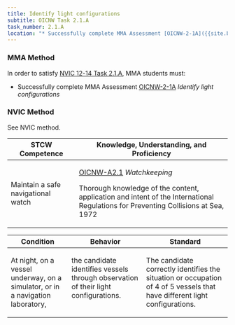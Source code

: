 ```yaml
---
title: Identify light configurations
subtitle: OICNW Task 2.1.A 
task_number: 2.1.A
location: "* Successfully complete MMA Assessment [OICNW-2-1A]({{site.baseurl}}/assessments/Deck/OICNW-2-1A) *Identify light configurations*" 
---
```



### MMA Method

In order to satisfy  [NVIC 12-14  Task  2.1.A]({{site.baseurl}}/assets/images/nvic-12-14.pdf), MMA students must:

* Successfully complete MMA Assessment [OICNW-2-1A]({{site.baseurl}}/assessments/Deck/OICNW-2-1A) *Identify light configurations*


### NVIC Method

<a onclick="togglevisibility('nvic_methods')" >See NVIC method.</a>

<div id='nvic_methods' class='hide'>

<table>
<thead>
<tr>
<th class='forty'> STCW Competence </th>
<th class='sixty'> Knowledge, Understanding, and Proficiency </th>
</tr>
</thead>




<tbody>
<tr><td markdown='1'>

Maintain a safe navigational watch

</td><td markdown='1'>

[OICNW-A2.1](../../tables/21.html#OICNW-A2.1) *Watchkeeping*

Thorough knowledge of the content, application and intent of the International Regulations for Preventing Collisions at Sea, 1972

</td></tr>


</tbody>
</table>


<table>
<thead>
<tr><th class='twenty'>  Condition </th><th class='twenty'> Behavior </th><th  class='sixty'>Standard </th></tr>
</thead>
<tbody >



<tr><td markdown='1'>

At night, on a vessel underway, on a simulator, or in a navigation laboratory,

</td><td markdown='1'>

the candidate identifies vessels through observation of their light configurations.

<br>

<div class="tooltip">
<span class="tooltiptext">
</span>
</div>


</td><td markdown='1'>

The candidate correctly identifies the situation or occupation of 4 of 5 vessels that have different light configurations.

</td></tr>
</tbody>
</table>
</div>
